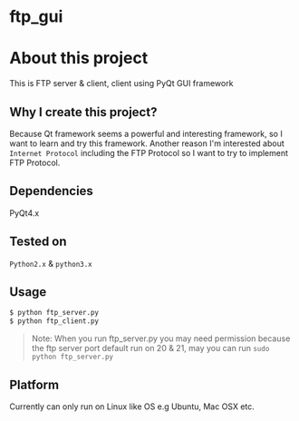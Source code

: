 # ftp_gui

About this project
==================
This is FTP server & client, client using PyQt GUI framework

## Why I create this project?
Because Qt framework seems a powerful and interesting framework, so I want to learn and try this framework. Another reason I'm interested about `Internet Protocol` including the FTP Protocol so I want to try to implement FTP Protocol.

## Dependencies
PyQt4.x

## Tested on
`Python2.x` & `python3.x`

## Usage
```bash
$ python ftp_server.py
$ python ftp_client.py
```

>Note:
When you run ftp_server.py you may need permission because the ftp server port default run on 20 & 21, may you can run `sudo python ftp_server.py`

## Platform
Currently can only run on Linux like OS e.g Ubuntu, Mac OSX etc.
